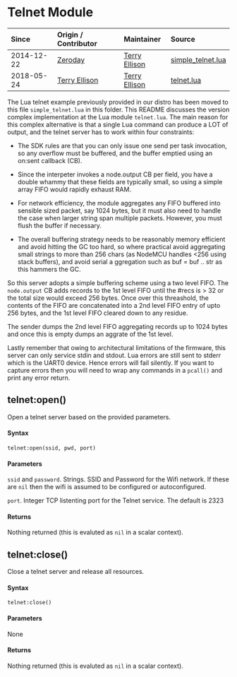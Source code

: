 # Telnet Module

| Since  | Origin / Contributor  | Maintainer  | Source  |
| :----- | :-------------------- | :---------- | :------ |
| 2014-12-22 | [Zeroday](https://github.com/funshine) |  [Terry Ellison](https://github.com/TerryE) | [simple_telnet.lua](./simple_telnet.lua) |
| 2018-05-24 | [Terry Ellison](https://github.com/TerryE) |  [Terry Ellison](https://github.com/TerryE) | [telnet.lua](./telnet.lua) |


The Lua telnet example previously provided in our distro has been moved to this 
file `simple_telnet.lua` in this folder. This README discusses the version complex 
implementation at the Lua module `telnet.lua`.  The main reason for this complex
alternative is that a single Lua command can produce a LOT of output, and the 
telnet server has to work within four constraints:

-  The SDK rules are that you can only issue one send per task invocation, so any 
overflow must be buffered, and the buffer emptied using an on:sent callback (CB).

-  Since the interpeter invokes a node.output CB per field, you have a double whammy 
that these fields are typically small, so using a simple array FIFO would rapidly 
exhaust RAM.

-  For network efficiency, the module aggregates any FIFO buffered into sensible
sized packet, say 1024 bytes, but it must also need to handle the case when larger
string span multiple packets. However, you must flush the buffer if necessary.

-  The overall buffering strategy needs to be reasonably memory efficient and avoid
hitting the GC too hard, so where practical avoid aggregating small strings to more 
than 256 chars (as NodeMCU handles \<256 using stack buffers), and avoid serial a
ggregation such as buf = buf .. str as this hammers the GC.
 
So this server adopts a simple buffering scheme using a two level FIFO. The 
`node.output` CB adds records to the 1st level FIFO until the #recs is \> 32 or the 
total size would exceed 256 bytes. Once over this threashold, the contents of the 
FIFO are concatenated into a 2nd level FIFO entry of upto 256 bytes, and the 1st 
level FIFO cleared down to any residue.

The sender dumps the 2nd level FIFO aggregating records up to 1024 bytes and once this
is empty dumps an aggrate of the 1st level.

Lastly remember that owing to architectural limitations of the firmware, this server
can only service stdin and stdout.  Lua errors are still sent to stderr which is
the UART0 device.  Hence errors will fail silently.  If you want to capture 
errors then you will need to wrap any commands in a `pcall()` and print any
error return.

## telnet:open()

Open a telnet server based on the provided parameters.

#### Syntax

`telnet:open(ssid, pwd, port)`

#### Parameters

`ssid` and `password`.  Strings.  SSID and Password for the Wifi network.  If these are 
`nil` then the wifi is assumed to be configured or autoconfigured.

`port`.  Integer TCP listenting port for the Telnet service.  The default is 2323
 
#### Returns

Nothing returned (this is evaluted as `nil` in a scalar context).

## telnet:close()

Close a telnet server and release all resources.

#### Syntax

`telnet:close()`

#### Parameters

None

#### Returns

Nothing returned (this is evaluted as `nil` in a scalar context).
